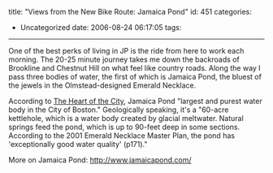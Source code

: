title: "Views from the New Bike Route: Jamaica Pond"
id: 451
categories:
  - Uncategorized
date: 2006-08-24 06:17:05
tags:
---

One of the best perks of living in JP is the ride from here to work each morning. The 20-25 minute journey takes me down the backroads of Brookline and Chestnut Hill on what feel like country roads. Along the way I pass three bodies of water, the first of which is Jamaica Pond, the bluest of the jewels in the Olmstead-designed Emerald Necklace. 

According to [The Heart of the City](http://ksgaccman.harvard.edu/hotc/DisplayPlace.asp?id=11379), Jamaica Pond &quot;<span class="h1">largest and purest water body in the City of Boston</span><span class="h1">.&quot; Geologically speaking, it&#039;s a &quot;60-acre kettlehole, which is a water body created by glacial meltwater. Natural springs feed the pond, which is up to 90-feet deep in some sections. According to the 2001 Emerald Necklace Master Plan, the pond has &#039;exceptionally good water quality&#039; (p171).&quot;</span>

More on Jamaica Pond: [http://www.jamaicapond.com/ ](http://www.jamaicapond.com/)  